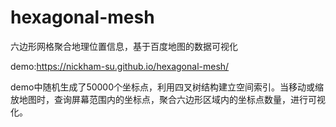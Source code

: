 # hexagonal-mesh
六边形网格聚合地理位置信息，基于百度地图的数据可视化

demo:https://nickham-su.github.io/hexagonal-mesh/

demo中随机生成了50000个坐标点，利用四叉树结构建立空间索引。当移动或缩放地图时，查询屏幕范围内的坐标点，聚合六边形区域内的坐标点数量，进行可视化。
